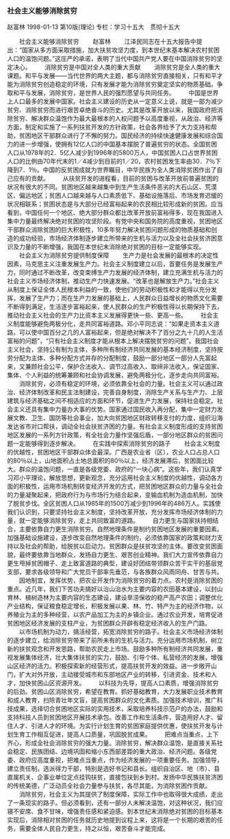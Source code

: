### 社会主义能够消除贫穷
赵富林
1998-01-13
第10版(理论)
专栏：学习十五大　贯彻十五大

　　社会主义能够消除贫穷
　　赵富林
　　江泽民同志在十五大报告中提出：“国家从多方面采取措施，加大扶贫攻坚力度，到本世纪末基本解决农村贫困人口的温饱问题。”这庄严的承诺，表明了当代中国共产党人要在中国消除贫穷的坚定决心。
　　消除贫穷是中国对全人类的重大贡献
　　消除贫穷是全人类的重大课题。和平与发展——当代世界的两大主题，都与消除贫穷直接相关，只有和平才能为消除贫穷创造稳定的环境，只有发展才能为消除贫穷奠定坚实的物质基础。争取和平与发展，消除贫穷，是世界人民的强烈愿望与共同任务。
　　中国是世界上人口最多的发展中国家。社会主义建设的历史从一定意义上说，就是一部为减少贫穷、消除贫穷而进行艰苦卓绝奋斗的历史。尤其是改革开放以来，我国政府把消除贫穷、解决群众温饱作为最大最根本的人权问题予以高度重视，从政治、经济等方面，制定和实施了一系列扶贫开发的方针政策，社会各界给予了大力支持和帮助，贫困地区干部群众进行了不懈的努力。国民经济的持续快速健康发展和综合国力的进一步增强，使拥有12亿人口的中国基本摆脱了普遍贫穷的状态。全国贫困人口从1978年的2．5亿人减少到1996年的5800万人，中国贫困人口占世界贫困人口的比例由70年代末的1／4减少到目前的1／20，农村贫困发生率由30．7％下降到7．1％。中国的反贫困成就为世界瞩目，中华民族为全人类消除贫困作出了自己应有的贡献。
　　从扶贫开发的进程看，目前的贫困与改革开放前普遍贫困的状况有很大的不同。贫困地区越来越集中到生产生活条件恶劣的大石山区、荒漠区、偏远地区；贫困人口越来越与人口素质低下、基础设施落后、市场发育迟缓的状况相联系；贫困状态是与大部分已经富裕起来的农民相比较形成新的贫困。应当看到，中国任何一个地区、绝大部分群众都比改革开放前富裕得多，现在我国进入集中力量最终解决绝对贫困的攻坚阶段。有党中央和国务院的高度重视，贫困地区干部群众消除贫困的巨大积极性，10多年努力解决贫困问题形成的物质基础和创造的成功经验，市场经济体制逐步建立所带来的生机与活力以及全社会扶贫济困意识及力量的不断增强，我国在本世纪末消除绝对贫困的目标一定能够实现。
　　社会主义为消除贫穷提供制度保障
　　生产力是社会发展的最根本的决定性因素，马克思主义注重发展生产力。社会主义制度建立以后，首要任务是发展生产力，同时通过不断改革，改变束缚生产力发展的经济体制，建立充满生机与活力的社会主义市场经济体制，推动生产力快速发展。“改革也是解放生产力。”社会主义从制度上保证全体人民根本利益的一致，使他们的劳动积极性和才能得以充分发挥，发展了生产力；而在生产力发展的基础上，人民群众日益增长的物质文化需要不断得到满足，生活逐步富裕起来，使人民群众的生产积极性得以长期保持下去，推动社会主义社会的生产力比资本主义发展得更快一些、更高一些。
　　社会主义制度能够避免两极分化，走共同富裕道路。邓小平同志说：“如果走资本主义道路，可以使中国百分之几的人富裕起来，但是绝对解决不了百分之九十几的人生活富裕的问题”，“只有社会主义制度才能从根本上解决摆脱贫穷的问题”。我国社会主义社会，坚持公有制为主体，多种所有制经济共同发展的基本经济制度，坚持按劳分配为主体、多种分配方式并存的分配制度，鼓励一部分地区一部分人先富起来，又兼顾社会公平，保护合法收入、调节过高收入、取缔非法收入，保证国家、集体、个人利益的统筹兼顾和社会协调发展，避免两极分化，逐步走向共同富裕。
　　消除贫穷，必须有稳定的环境，必须依靠全社会的力量。社会主义可以通过政治、经济体制改革和民主法制建设，完善自身制度，消除生产关系与生产力、上层建筑与经济基础之间不相适应的方面和环节，促进生产力发展，保持社会稳定。社会主义还具有集中力量办大事的优势。国家通过国民收入再分配，集中一定财力发展文教、卫生、国防等社会事业，加大向贫困地区财政转移支付的力度，组织沿海发达省市对口帮扶，调动全社会扶贫济困的力量。有社会主义制度形成的支持贫困地区发展的一系列方针政策，有全社会力量作坚强后盾，一部分地区群众的贫困问题一定能够得到逐步解决。
　　在实践中探索消除贫穷的路子
　　社会主义制度的优越性，贫困地区干部群众体会最深。广西是农业省（区），农业人口占总人口的80％以上，山地面积占土地总面积的80％以上，经济发展滞后，贫困面比较大。群众的温饱问题，一直是各级党委、政府的“一块心病”。这些年，我们认真学习邓小平理论，解放思想，更新观念，充分运用社会主义制度的优越性，调动各方面的积极性，运用市场机制转变经济开发的方式，把贫困地区群众的力量与全社会的力量凝聚起来，把政府行为与市场行为结合起来，变输血机制为造血机制，加快了脱贫步伐。全区贫困人口从1985年的1500万减少到1996年的486万人。实践使我们认识到，只要坚持社会主义制度，坚持改革开放，充分发挥市场经济体制的力量，就一定能够消除贫穷，走上共同致富的道路。
　　自力更生与国家扶持相结合，主要依靠自力更生消除贫穷。自然地理条件是制约贫困地区发展的重要因素。加强基础设施建设，逐步改变自然地理条件的制约，必须依靠国家的政策和财力支持以及社会的帮助，给脱贫以启动力。贫困群众是扶贫攻坚的主体。要改变贫困面貌，最终要依靠当地群众，发扬自力更生、艰苦创业精神。我们大力宣传依靠自力更生甩掉贫困帽子、走上致富道路的典型，建设好团结带领群众苦干实干的基层党支部，要求各级领导和广大党员干部率先垂范，与各族群众风雨同舟、甘苦与共。
　　因地制宜，发挥优势，把农业开发作为消除贫穷的着力点。农村是消除贫困的重点。近几年，我们下苦功夫搞好以治山治水为主要内容的农田基本建设，以封山育林、植树造林为主要内容的生态建设，建设旱涝保收的稳产高产农田；调整优化产业结构，保证粮食稳定增长，积极发展以果、林、竹、特产为主的经济作物，以养殖业为主的多种经营，以农产品加工为主的乡镇企业。通过农业开发，培育促进贫困地区经济发展的支柱产业，为贫困群众开辟有稳定经济收入的生产门路。
　　以市场机制为动力，搞活经营，拓宽消除贫穷的路子。社会主义市场经济体制的逐步建立，给消除贫穷带来了前所未有的生机与活力。充分运用市场机制，树立新的扶贫观念和开发思路，帮助农民走上市场。鼓励多种所有制经济共同发展，重视发展集体经济，壮大集体扶贫的实力，鼓励、引导个体、私营经济的发展，增强山区经济的活力。积极探索新的经营形式，提高扶贫开发的效益。进一步敞开山门，扩大对外开放，主动接受城市和东部地区产业的转移，引进资金、技术和人才，加快贫困山区资源开发。
　　以科技为先导，提高人口素质，增强消除贫穷的后劲。贫困山区消除贫穷，希望在教育。抓好基础教育，大力发展职业技术教育和成人教育，扫除青壮年文盲，提高贫困群众的文化素质。加强技术培训，推广科技成果，选择切合贫困地区实际的实用技术，采取培养科技示范户的办法，鼓励和支持科技人员到贫困地区开展技术承包。改善工作和生活条件，营造用好人才、留住人才、引进人才的环境。为实行计划生育的贫困家庭提供优惠，使扶贫开发与计划生育工作相互促进，提高人口质量，巩固脱贫成果。
　　把难点当重点，上下齐心，形成全社会消除贫穷的强大力量。消除贫穷，解决群众温饱，是直接关系社会稳定、民族团结、边境巩固和缩小东西部差距的重大政治、经济问题。各级党委、政府应高度重视，把难点当重点，作为经济发展的一项重要任务。加强领导，建立责任制，选派得力干部，特别是选好书记和县长。组织自治区、地（市）、县直属机关、企事业单位定点挂钩扶贫，直接包扶到乡到村。发扬中华民族扶贫济困的传统美德，广泛动员全社会力量参与扶贫，各尽其能，为消除贫困作贡献。
　　消除贫穷，社会主义为其提供了制度保障，实际工作中也取得很大成绩，走出了一条现实的路子。但必须看到，还有一部分人未解决温饱，对这种状况，我们应寝不安席、食不甘味，增强责任感和紧迫感。到本世纪末消除绝对贫困的目标基本实现后，消除相对贫困的任务就历史地提到议程上来，这将是一个长期的艰苦的任务，需要全体人民自力更生，持之以恒，艰苦奋斗才能完成。
